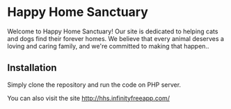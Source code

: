 # Happy Home Sanctuary

Welcome to Happy Home Sanctuary! Our site is dedicated to helping cats and dogs find their forever homes. We believe that every animal deserves a loving and caring family, and we're committed to making that happen..

## Installation
Simply clone the repository and run the code on PHP server.

You can also visit the site http://hhs.infinityfreeapp.com/
